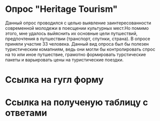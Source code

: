 # Опрос "Heritage Tourism"
Данный опрос проводился с целью выявление заинтересованности современной молодежи в поесщении культурных мест.Но помимо этого, мне удалось выйяснить их основные цели путшествий, предпочтения в путшествии (транспорт, спутнки, страна). В опросе приняли участие 33 человека. 
Данный вид опроса был бы полезен туристическим комапниям, ведь они могли бы контролировать спрос на то или иное путшествие, грамотно формировать турстические пакеты и варьировать цены на туристические поездки.

# Ссылка на гугл форму 
# Cсылка на полученую таблицу с ответами 
